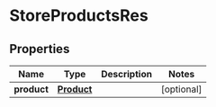 # StoreProductsRes

## Properties
Name | Type | Description | Notes
------------ | ------------- | ------------- | -------------
**product** | [**Product**](Product.md) |  |  [optional]
